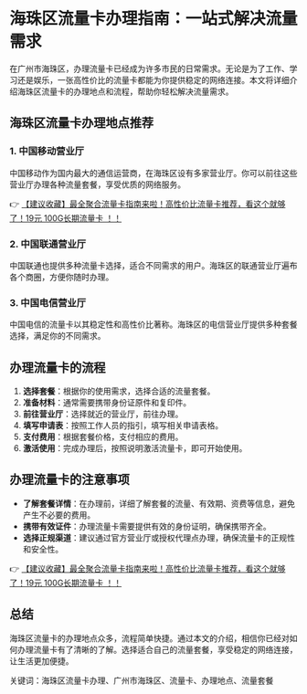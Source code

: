 # 海珠区流量卡办理指南：一站式解决流量需求

在广州市海珠区，办理流量卡已经成为许多市民的日常需求。无论是为了工作、学习还是娱乐，一张高性价比的流量卡都能为你提供稳定的网络连接。本文将详细介绍海珠区流量卡的办理地点和流程，帮助你轻松解决流量需求。

## 海珠区流量卡办理地点推荐

### 1. 中国移动营业厅
中国移动作为国内最大的通信运营商，在海珠区设有多家营业厅。你可以前往这些营业厅办理各种流量套餐，享受优质的网络服务。

👉 [【建议收藏】最全聚合流量卡指南来啦！高性价比流量卡推荐，看这个就够了！19元 100G长期流量卡 ！！](https://bit.ly/Liuliangka)

### 2. 中国联通营业厅
中国联通也提供多种流量卡选择，适合不同需求的用户。海珠区的联通营业厅遍布各个商圈，方便你随时办理。

### 3. 中国电信营业厅
中国电信的流量卡以其稳定性和高性价比著称。海珠区的电信营业厅提供多种套餐选择，满足你的不同需求。

## 办理流量卡的流程

1. **选择套餐**：根据你的使用需求，选择合适的流量套餐。
2. **准备材料**：通常需要携带身份证原件和复印件。
3. **前往营业厅**：选择就近的营业厅，前往办理。
4. **填写申请表**：按照工作人员的指引，填写相关申请表格。
5. **支付费用**：根据套餐价格，支付相应的费用。
6. **激活使用**：完成办理后，按照说明激活流量卡，即可开始使用。

## 办理流量卡的注意事项

- **了解套餐详情**：在办理前，详细了解套餐的流量、有效期、资费等信息，避免产生不必要的费用。
- **携带有效证件**：办理流量卡需要提供有效的身份证明，确保携带齐全。
- **选择正规渠道**：建议通过官方营业厅或授权代理点办理，确保流量卡的正规性和安全性。

👉 [【建议收藏】最全聚合流量卡指南来啦！高性价比流量卡推荐，看这个就够了！19元 100G长期流量卡 ！！](https://bit.ly/Liuliangka)

## 总结

海珠区流量卡的办理地点众多，流程简单快捷。通过本文的介绍，相信你已经对如何办理流量卡有了清晰的了解。选择适合自己的流量套餐，享受稳定的网络连接，让生活更加便捷。

关键词：海珠区流量卡办理、广州市海珠区、流量卡、办理地点、流量套餐
